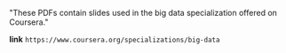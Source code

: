 "These PDFs contain slides used in the big data specialization offered on Coursera."

**link** `https://www.coursera.org/specializations/big-data`

